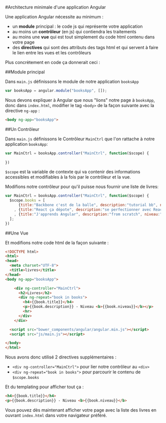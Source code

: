 #Architecture minimale d'une application Angular

Une application Angular nécessite au minimum :

- un **module** principal : le code js qui représente votre application
- au moins un **contrôleur** (en js) qui contiendra les traitements
- au moins une **vue** qui est tout simplement du code html contenu dans votre page
- des **directives** qui sont des attributs des tags html et qui servent à faire le lien entre les vues et les contrôleurs

Plus concrètement en code ça donnerait ceci :

##Module principal

Dans `main.js` définissons le module de notre application `booksApp`

```javascript
var booksApp = angular.module("booksApp", []);
```

Nous devons expliquer à Angular que nous "lions" notre page à `booksApp`, donc dans `index.html`, modifier le tag `<body>` de la façon suivante avec la directive `ng-app` :

```html
<body ng-app="booksApp">
```

##Un Contrôleur

Dans `main.js` définissons le Contrôleur `MainCtrl` que l'on rattache à notre application `booksApp`:

```javascript
var MainCtrl = booksApp.controller("MainCtrl", function($scope) {
  
})
```

`$scope` est la variable de contexte qui va contenir des informations accessibles et modifiables à la fois par le contrôleur et la vue.

Modifions notre contrôleur pour qu'il puisse nous fournir une liste de livres:

```javascript
var MainCtrl = booksApp.controller("MainCtrl", function($scope) {
  $scope.books = [
      {title:"Backbone c'est de la balle", description:"tutorial bb", niveau:"très bon"}
    , {title:"React ça dépote", description:"se perfectionner avec React", niveau:"bon"}
    , {title:"J'apprends Angular", description:"from scratch", niveau:"débutant"}
  ];
})
```

##Une Vue

Et modifions notre code html de la façon suivante :

```html
<!DOCTYPE html>
<html>
<head>
  <meta charset="UTF-8">
  <title>livres</title>
</head>
<body ng-app="booksApp">

    <div ng-controller="MainCtrl">
      <h2>Livres</h2>
      <div ng-repeat="book in books">
        <h4>{{book.title}}</h4>
        <p>{{book.description}} - Niveau <b>{{book.niveau}}</b></p>
        <hr>
      </div>
    </div>

  <script src="bower_components/angular/angular.min.js"></script>
  <script src="js/main.js"></script>

</body>
</html>
```

Nous avons donc utilisé 2 directives supplémentaires :

- `<div ng-controller="MainCtrl">` pour lier notre contrôleur au `<div>`
- `<div ng-repeat="book in books">` pour parcourir le contenu de `$scope.books`

Et du templating pour afficher tout ça :

```html
<h4>{{book.title}}</h4>
<p>{{book.description}} - Niveau <b>{{book.niveau}}</b>
```

Vous pouvez dès maintenant afficher votre page avec la liste des livres en ouvrant `index.html` dans votre navigateur préféré.